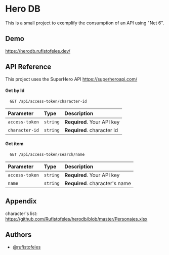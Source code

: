 
# Hero DB

This is a small project to exemplify the consumption of an API using "Net 6".




## Demo

https://herodb.rufistofeles.dev/


## API Reference

This project uses the SuperHero API
https://superheroapi.com/

#### Get by Id

```http
  GET /api/access-token/character-id
```

| Parameter | Type     | Description                |
| :-------- | :------- | :------------------------- |
| `access-token` | `string` | **Required**. Your API key |
| `character-id` | `string` | **Required**. character id |

#### Get item

```http
  GET /api/access-token/search/name
```

| Parameter | Type     | Description                       |
| :-------- | :------- | :-------------------------------- |
| `access-token` | `string` | **Required**. Your API key |
| `name`      | `string` | **Required**. character's name |




## Appendix

character's list: https://github.com/Rufistofeles/herodb/blob/master/Personajes.xlsx


## Authors

- [@rufistofeles](https://github.com/Rufistofeles)

